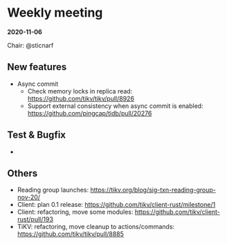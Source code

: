 # Weekly meeting

**2020-11-06**

Chair: @sticnarf 

## New features

* Async commit
  * Check memory locks in replica read: https://github.com/tikv/tikv/pull/8926
  * Support external consistency when async commit is enabled: https://github.com/pingcap/tidb/pull/20276 
## Test & Bugfix
  * 

## Others
  * Reading group launches: https://tikv.org/blog/sig-txn-reading-group-nov-20/
  * Client: plan 0.1 release: https://github.com/tikv/client-rust/milestone/1
  * Client: refactoring, move some modules: https://github.com/tikv/client-rust/pull/193
  * TiKV: refactoring, move cleanup to actions/commands: https://github.com/tikv/tikv/pull/8885

